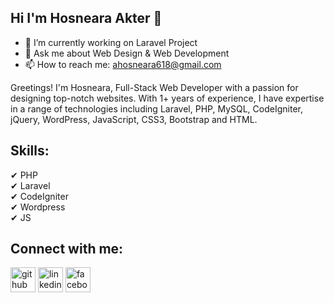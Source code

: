 ## Hi I'm Hosneara Akter 👋
- 🔭 I’m currently working on Laravel Project 
- 💬 Ask me about Web Design & Web Development 
- 📫 How to reach me: ahosneara618@gmail.com <br>

Greetings! I'm Hosneara, Full-Stack Web Developer with a passion for designing top-notch websites. With 1+ years of experience, I have expertise in a range of technologies including Laravel, PHP, MySQL, CodeIgniter, jQuery, WordPress, JavaScript, CSS3, Bootstrap and HTML.

## Skills:
✔ PHP <br>
✔ Laravel <br>
✔ CodeIgniter <br>
✔ Wordpress <br>
✔ JS <br>

## Connect with me:
[<img src='https://cdn.jsdelivr.net/npm/simple-icons@3.0.1/icons/github.svg' alt='github' height='40'>](https://github.com/ahosneara)   [<img src='https://cdn.jsdelivr.net/npm/simple-icons@3.0.1/icons/linkedin.svg' alt='linkedin' height='40'>](https://www.linkedin.com/in/ahosneara/)   [<img src='https://cdn.jsdelivr.net/npm/simple-icons@3.0.1/icons/facebook.svg' alt='facebook' height='40'>](https://www.facebook.com/ahosneara)


